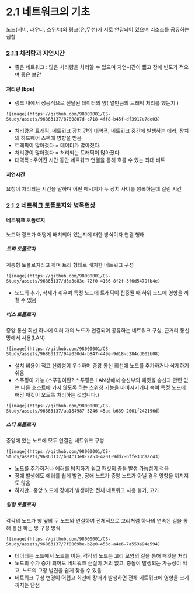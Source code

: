 # 2.1 네트워크의 기초
노드(서버, 라우터, 스위치)와 링크(유,무선)가 서로 연결되어 있으며 리소스를 공유하는 집합

### 2.1.1 처리량과 지연시간
- 좋은 네트워크 : 많은 처리량을 처리할 수 있으며 지연시간이 짧고 장애 빈도가 적으며 좋은 보안
#### 처리량 (bps)
- 링크 내에서 성공적으로 전달된 데이터의 양( 얼만큼의 트래픽 처리를 했는지 )
```
![image](https://github.com/98000001/CS-Study/assets/96863137/8780807d-c718-4ff8-b45f-df3917e7de03)
```
- 처리량은 트래픽, 네트워크 장치 간의 대역폭, 네트워크 중간에 발생하는 에러, 장치의 하드웨어 스펙에 영향을 받음
- 트래픽이 많아졌다 = 데이터가 많아졌다.
- 처리량이 많아졌다 = 처리되는 트래픽이 많아졌다.
- 대역폭 : 주어진 시간 동안 네트워크 연결을 통해 흐를 수 있는 최대 비트
#### 지연시간
요청이 처리되는 시간을 말하며 어떤 메시지가 두 장치 사이를 왕복하는데 걸린 시간

### 2.1.2 네트워크 토폴로지와 병목현상
#### 네트워크 토폴로지
노드와 링크가 어떻게 배치되어 있는지에 대한 방식이자 연결 형태
##### 트리 토폴로지
계층형 토폴로지라고 하며 트리 형태로 배치한 네트워크 구성
```
![image](https://github.com/98000001/CS-Study/assets/96863137/d5d8d83c-72f0-4166-8f2f-3f6d5479fb4e)
```
- 노드의 추가, 삭제가 쉬우며 특정 노드에 트래픽이 집중될 때 하위 노드에 영향을 끼칠 수 있음
##### 버스 토폴로지
중앙 통신 회선 하나에 여러 개의 노드가 연결되어 공유하는 네트워크 구성, 근거리 통신망에서 사용(LAN)
```
![image](https://github.com/98000001/CS-Study/assets/96863137/94a030d4-b847-449e-9d18-c284cd002b08)
```
- 설치 비용이 적고 신뢰성이 우수하며 중앙 통신 회선에 노드를 추가하거나 삭제하기 쉬움
- 스푸핑이 가능 (스푸핑이란? 스푸핑은 LAN상에서 송신부의 패킷을 송신과 관련 없는 다른 호스트에 가지 않도록 하는 스위칭 기능을 마비시키거나 속여 특정 노드에 해당 패킷이 오도록 처리하는 것입니다.)
```
![image](https://github.com/98000001/CS-Study/assets/96863137/aa184987-3246-45ad-b639-2061f242196d)
```
##### 스타 토폴로지
중앙에 있는 노드에 모두 연결된 네트워크 구성
```
![image](https://github.com/98000001/CS-Study/assets/96863137/b04c13e8-2753-4201-9dd7-6ffe33daac43)
```
- 노드를 추가하거나 에러를 탐지하기 쉽고 패킷의 충돌 발생 가능성이 적음
- 장애 발생에도 에러를 쉽게 발견, 장애 노드가 중앙 노드가 아닐 경우 영향을 끼치지도 않음
- 하지만.. 중앙 노드에 장애가 발생하면 전체 네트워크 사용 불가, 고가
##### 링형 토폴로지
각각의 노드가 양 옆의 두 노드와 연결하여 전체적으로 고리처럼 하나의 연속된 길을 통해 통신 하는 망 구성 방식
```
![image](https://github.com/98000001/CS-Study/assets/96863137/7f8069be-b2e0-453d-a4e6-7a553a94e594)
```
- 데이터는 노드에서 노드를 이동, 각각의 노드는 고리 모양의 길을 통해 패킷을 처리
- 노드의 수가 증가 되어도 네트워크 손실이 거의 없고, 충돌이 발생되는 가능성이 적고, 노드의 고장 발견을 쉽게 찾을 수 있음
- 네트워크 구성 변경이 어렵고 회선에 장애가 발생하면 전체 네트워크에 영향을 크게 끼치는 단점



